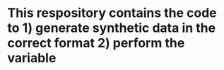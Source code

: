 # 
# This respository contains the code to 1) generate synthetic data in the correct format 2) perform the variable 
